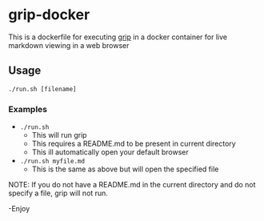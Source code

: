 # grip-docker
This is a dockerfile for executing [grip](https://github.com/joeyespo/grip) in a docker container for live markdown viewing in a web browser

## Usage

`./run.sh [filename]`

### Examples 
* `./run.sh`
    * This will run grip
    * This requires a README.md to be present in current directory
    * This ill automatically open your default browser
* `./run.sh myfile.md`
    * This is the same as above but will open the specified file

NOTE: If you do not have a README.md in the current directory and do not specify a file, grip will not run.

-Enjoy
